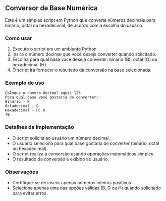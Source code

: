 ## Conversor de Base Numérica

Este é um simples script em Python que converte números decimais para binário, octal ou hexadecimal, de acordo com a escolha do usuário.

### Como usar

1. Execute o script em um ambiente Python.
2. Insira o número decimal que você deseja converter quando solicitado.
3. Escolha para qual base você deseja converter: binário (B), octal (O) ou hexadecimal (H).
4. O script irá fornecer o resultado da conversão na base selecionada.

### Exemplo de uso

```
Coloque o número decimal aqui: 123
Para qual base você gostaria de converter:
Binário - B
Octadecimal - O
Hexadecimal - H: H
7B
```

### Detalhes da Implementação

- O script solicita ao usuário um número decimal.
- O usuário seleciona para qual base gostaria de converter (binário, octal ou hexadecimal).
- O script realiza a conversão usando operações matemáticas simples.
- O resultado da conversão é exibido ao usuário.

### Observações

- Certifique-se de inserir apenas números inteiros positivos.
- Selecione apenas uma das opções válidas (B, O ou H) quando solicitado para evitar erros.
